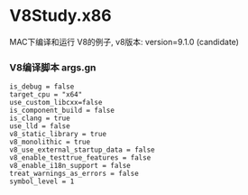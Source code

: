 # V8Study.x86
MAC下编译和运行 V8的例子, v8版本: version=9.1.0 (candidate)

### V8编译脚本 args.gn
```
is_debug = false
target_cpu = "x64"
use_custom_libcxx=false
is_component_build = false
is_clang = true
use_lld = false
v8_static_library = true
v8_monolithic = true
v8_use_external_startup_data = false
v8_enable_testtrue_features = false
v8_enable_i18n_support = false
treat_warnings_as_errors = false
symbol_level = 1
```